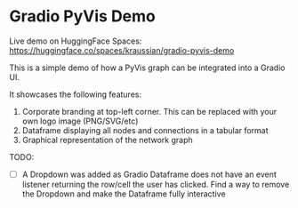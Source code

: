 # Gradio PyVis Demo

Live demo on HuggingFace Spaces: https://huggingface.co/spaces/kraussian/gradio-pyvis-demo

This is a simple demo of how a PyVis graph can be integrated into a Gradio UI.

It showcases the following features:

1) Corporate branding at top-left corner. This can be replaced with your own logo image (PNG/SVG/etc)
2) Dataframe displaying all nodes and connections in a tabular format
3) Graphical representation of the network graph

TODO:

- [ ] A Dropdown was added as Gradio Dataframe does not have an event listener returning the row/cell the user has clicked. Find a way to remove the Dropdown and make the Dataframe fully interactive
